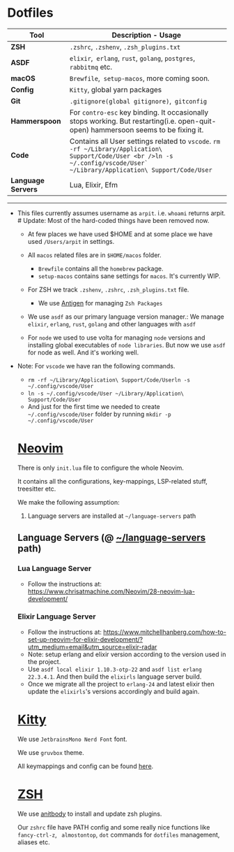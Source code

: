 # Dotfiles

| Tool        | Description - Usage                                          |
| ----------- | ------------------------------------------------------------ |
| **ZSH**     | `.zshrc`, `.zshenv`, `.zsh_plugins.txt`                   |
| **ASDF**    | `elixir`,` erlang`, `rust`, `golang`, `postgres`, `rabbitmq`  etc. |
| **macOS** | `Brewfile`,` setup-macos`, more coming soon.                 |
| **Config**  | `Kitty`, global yarn packages                                |
| **Git**     | `.gitignore(global gitignore)`,` gitconfig`                  |
| **Hammerspoon** | For `contro-esc` key binding. It occasionally stops working. But restarting(i.e. open-quit-open) hammersoon seems to be fixing it. |
| **Code**    | Contains all User settings related to `vscode`. ```rm -rf ~/Library/Application\ Support/Code/User <br />ln -s ~/.config/vscode/User` ~/Library/Application\ Support/Code/User``` |
| **Language Servers** | Lua, Elixir, Efm |

---------

* This files currently assumes username as `arpit`. i.e. `whoami` returns arpit. # Update: Most of the hard-coded things have been removed now.

  * At few places we have used $HOME and at some place we have used `/Users/arpit` in settings. 
  * All `macos` related files are in `$HOME/macos` folder.

    * `Brewfile` contains all the `homebrew` package.
    * `setup-macos` contains sane settings for `macos`. It's currently WIP.
  * For ZSH we track `.zshenv`, `.zshrc`, `.zsh_plugins.txt` file.

    * We use [Antigen](https://github.com/zsh-users/antigen) for managing `Zsh Packages`
  * We use `asdf` as our primary language version manager.: 
    We manage `elixir`, `erlang`, `rust`, `golang` and other languages with `asdf`
  * For `node` we used to use volta for managing `node` versions and installing global executables of `node libraries`. 
    But now we use `asdf` for node as well. And it's working well. 

* Note: For `vscode` we have ran the following commands.

  * `rm -rf ~/Library/Application\ Support/Code/Userln -s ~/.config/vscode/User`
  * `ln -s ~/.config/vscode/User ~/Library/Application\ Support/Code/User`
  * And just for the first time we needed to create `~/.config/vscode/User` folder by running `mkdir -p ~/.config/vscode/User`

  # [Neovim](https://github.com/collegeimprovements/dotfiles/tree/master/.config/nvim)

  There is only `init.lua` file to configure the whole Neovim. 

  It contains all the configurations, key-mappings, LSP-related stuff, treesitter etc.

  We make the following assumption:

  1. Language servers are installed at `~/language-servers` path

  

  ## Language Servers (@ <u>~/language-servers</u> path)

  ### Lua Language Server

  * Follow the instructions at: https://www.chrisatmachine.com/Neovim/28-neovim-lua-development/ 

  ### Elixir Language Server 

  * Follow the instructions at: https://www.mitchellhanberg.com/how-to-set-up-neovim-for-elixir-development/?utm_medium=email&utm_source=elixir-radar 
  * Note: setup erlang and elixir version according to the version used in the project. 
  * Use `asdf local elixir 1.10.3-otp-22` and `asdf list erlang 22.3.4.1`. And then build the `elixirls` language server build.
  * Once we migrate all the project to `erlang-24` and latest elixir then update the `elixirls`'s  versions accordingly and build again. 

  # [Kitty](https://github.com/collegeimprovements/dotfiles/tree/master/.config/kitty)

  We use `JetbrainsMono Nerd Font` font.

  We use `gruvbox` theme.

  All keymappings and config can be found [here](https://github.com/collegeimprovements/dotfiles/blob/master/.config/kitty/custom-kitty.conf).

  # [ZSH](https://github.com/collegeimprovements/dotfiles/blob/master/.zshrc)

  We use [anitbody](https://getantibody.github.io/) to install and update zsh plugins. 

  Our `zshrc` file have PATH config and some really nice functions like `fancy-ctrl-z`, ` almostontop`, `dot` commands for `dotfiles` management, aliases  etc.

  

  

  
